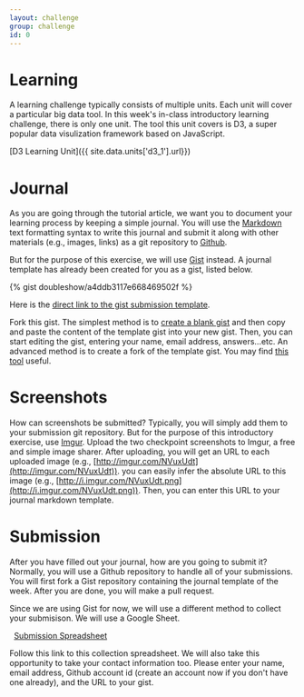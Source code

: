 ```yaml
---
layout: challenge
group: challenge
id: 0
---
```


# Learning 

A learning challenge typically consists of multiple units. Each unit will cover a particular big data tool. In this week's in-class introductory learning challenge, there is only one unit. The tool this unit covers is D3, a super popular data visulization framework based on JavaScript. 

[D3 Learning Unit]({{ site.data.units['d3_1'].url}})

# Journal

As you are going through the tutorial article, we want you to document your learning process by keeping a simple journal. You will use the [Markdown](http://en.wikipedia.org/wiki/Markdown) text formatting syntax to write this journal and submit it along with other materials (e.g., images, links) as a git repository to [Github](http://www.github.com).

But for the purpose of this exercise, we will use [Gist](https://gist.github.com/) instead. A journal template has already been created for you as a gist, listed below.

{% gist doubleshow/a4ddb3117e668469502f %}

Here is the [direct link to the gist submission template](https://gist.github.com/doubleshow/a4ddb3117e668469502f).

Fork this gist. The simplest method is to [create a blank gist](https://help.github.com/articles/creating-gists) and then copy and paste the content of the template gist into your new gist. Then, you can start editing the gist, entering your name, email address, answers...etc. An advanced method is to create a fork of the template gist. You may find [this tool](https://gist.github.com/johan/1306266) useful.

# Screenshots

How can screenshots be submitted? Typically, you will simply add them to your submission git repository. But for the purpose of this introductory exercise, use [Imgur](http://imgur.com/). Upload the two checkpoint screenshots to Imgur, a free and simple image sharer. After uploading, you will get an URL to each uploaded image (e.g., [http://imgur.com/NVuxUdt](http://imgur.com/NVuxUdt)). you can easily infer the absolute URL to this image (e.g., [http://i.imgur.com/NVuxUdt.png](http://i.imgur.com/NVuxUdt.png)). Then, you can enter this URL to your journal markdown template.

# Submission

After you have filled out your journal, how are you going to submit it? Normally, you will use a Github repository to handle all of your submissions. You will first fork a Gist repository containing the journal template of the week. After you are done, you will make a pull request. 

Since we are using Gist for now, we will use a different method to collect your submisison. 
We will use a Google Sheet. 

<span class="moonicons-box1">
		<span aria-hidden="true" class="icomoon-grid-6"></span>
		&nbsp;
<a href="https://docs.google.com/spreadsheets/d/1sA9pBLknhCXSfb4VcLou0xI1kVXLx120KeN4kbxtZlY/edit#gid=1573071220"> Submission Spreadsheet</a>
</span>

Follow this link to this collection spreadsheet. We will also take this opportunity to take your contact information too. Please enter your name, email address, Github account id (create an account now if you don't have one already), and the URL to your gist.
